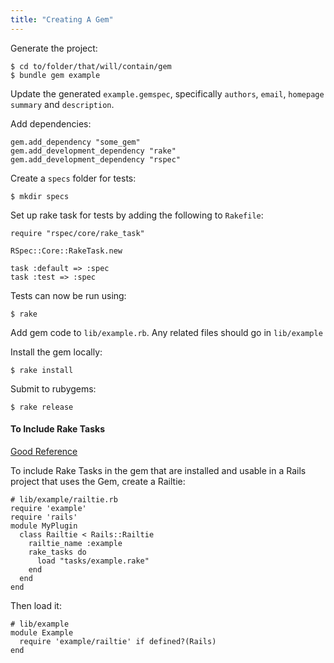 ```yaml
---
title: "Creating A Gem"
---
```


Generate the project:

```
$ cd to/folder/that/will/contain/gem
$ bundle gem example
```

Update the generated `example.gemspec`, specifically `authors`, `email`, `homepage` `summary` and `description`.

Add dependencies:
```
gem.add_dependency "some_gem"
gem.add_development_dependency "rake"
gem.add_development_dependency "rspec"
```

Create a `specs` folder for tests:
```
$ mkdir specs
```

Set up rake task for tests by adding the following to `Rakefile`:

```
require "rspec/core/rake_task"

RSpec::Core::RakeTask.new

task :default => :spec
task :test => :spec
```

Tests can now be run using:
```
$ rake
```

Add gem code to `lib/example.rb`. 
Any related files should go in `lib/example`

Install the gem locally:
```
$ rake install
```

Submit to rubygems:
```
$ rake release
```

#### To Include Rake Tasks

[Good Reference](http://blog.nathanhumbert.com/2010/02/rails-3-loading-rake-tasks-from-gem.html)

To include Rake Tasks in the gem that are installed and usable in a Rails project that uses the Gem, create a Railtie:

```
# lib/example/railtie.rb
require 'example'
require 'rails'
module MyPlugin
  class Railtie < Rails::Railtie
    railtie_name :example
    rake_tasks do
      load "tasks/example.rake"
    end
  end
end
```

Then load it:

```
# lib/example
module Example
  require 'example/railtie' if defined?(Rails)
end
```



